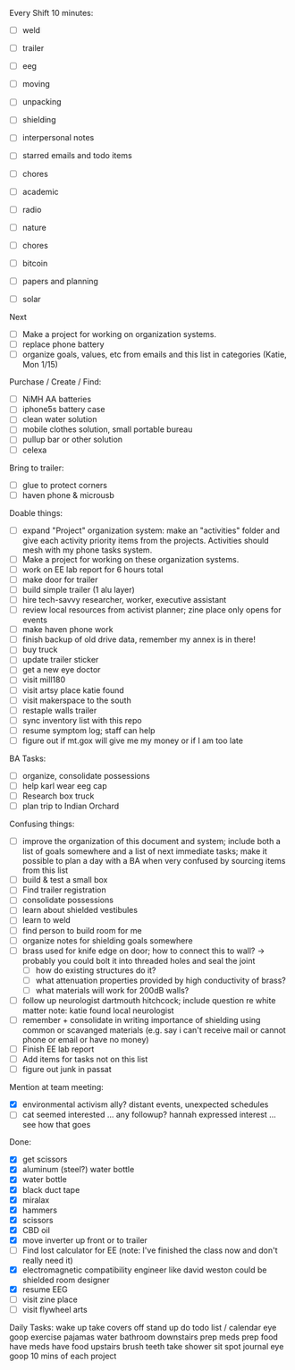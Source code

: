 Every Shift 10 minutes:
- [ ] weld
- [ ] trailer
- [ ] eeg
- [ ] moving
- [ ] unpacking
- [ ] shielding

- [ ] interpersonal notes
- [ ] starred emails and todo items
- [ ] chores
- [ ] academic
- [ ] radio

- [ ] nature
- [ ] chores
- [ ] bitcoin
- [ ] papers and planning
- [ ] solar

Next
- [ ] Make a project for working on organization systems.
- [ ] replace phone battery
- [ ] organize goals, values, etc from emails and this list in categories (Katie, Mon 1/15)

Purchase / Create / Find:
- [ ] NiMH AA batteries
- [ ] iphone5s battery case
- [ ] clean water solution
- [ ] mobile clothes solution, small portable bureau
- [ ] pullup bar or other solution
- [ ] celexa

Bring to trailer:
- [ ] glue to protect corners
- [ ] haven phone & microusb

Doable things:
- [ ] expand "Project" organization system: make an "activities" folder and give each activity priority items from the projects.  Activities should mesh with my phone tasks system.
- [ ] Make a project for working on these organization systems.
- [ ] work on EE lab report for 6 hours total
- [ ] make door for trailer
- [ ] build simple trailer (1 alu layer)
- [ ] hire tech-savvy researcher, worker, executive assistant
- [ ] review local resources from activist planner; zine place only opens for events
- [ ] make haven phone work
- [ ] finish backup of old drive data, remember my annex is in there!
- [ ] buy truck
- [ ] update trailer sticker
- [ ] get a new eye doctor
- [ ] visit mill180
- [ ] visit artsy place katie found
- [ ] visit makerspace to the south
- [ ] restaple walls trailer
- [ ] sync inventory list with this repo
- [ ] resume symptom log; staff can help
- [ ] figure out if mt.gox will give me my money or if I am too late

BA Tasks:
- [ ] organize, consolidate possessions
- [ ] help karl wear eeg cap
- [ ] Research box truck
- [ ] plan trip to Indian Orchard

Confusing things:
- [ ] improve the organization of this document and system; include both a list of goals somewhere and a list of next immediate tasks; make it possible to plan a day with a BA when very confused by sourcing items from this list
- [ ] build & test a small box
- [ ] Find trailer registration
- [ ] consolidate possessions
- [ ] learn about shielded vestibules
- [ ] learn to weld
- [ ] find person to build room for me
- [ ] organize notes for shielding goals somewhere
- [ ] brass used for knife edge on door; how to connect this to wall?
    -> probably you could bolt it into threaded holes and seal the joint
  - [ ] how do existing structures do it?
  - [ ] what attenuation properties provided by high conductivity of brass?
  - [ ] what materials will work for 200dB walls?
- [ ] follow up neurologist dartmouth hitchcock; include question re white matter
      note: katie found local neurologist
- [ ] remember + consolidate in writing importance of shielding using common or scavanged materials (e.g. say i can't receive mail or cannot phone or email or have no money)
- [ ] Finish EE lab report
- [ ] Add items for tasks not on this list
- [ ] figure out junk in passat

Mention at team meeting:
- [X] environmental activism ally?  distant events, unexpected schedules
- [ ] cat seemed interested ... any followup?  hannah expressed interest ... see how that goes

Done:
- [X] get scissors
- [X] aluminum (steel?) water bottle
- [X] water bottle
- [X] black duct tape
- [X] miralax
- [X] hammers
- [X] scissors
- [X] CBD oil
- [X] move inverter up front or to trailer
- [ ] Find lost calculator for EE (note: I've finished the class now and don't really need it)
- [X] electromagnetic compatibility engineer like david weston could be shielded room designer
- [X] resume EEG
- [ ] visit zine place
- [ ] visit flywheel arts

Daily Tasks:
wake up
take covers off
stand up 
do todo list / calendar
eye goop
exercise
pajamas
water
bathroom
downstairs
prep meds
prep food
have meds
have food
upstairs
brush teeth
take shower
sit spot
journal
eye goop
10 mins of each project
